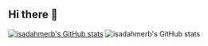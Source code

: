 ## Hi there 👋

<!--
**isadahmerb/isadahmerb** is a ✨ _special_ ✨ repository because its `README.md` (this file) appears on your GitHub profile.

Here are some ideas to get you started:

- 🔭 I’m currently working on ...
- 🌱 I’m currently learning ...
- 👯 I’m looking to collaborate on ...
- 🤔 I’m looking for help with ...
- 💬 Ask me about ...
- 📫 How to reach me: ...
- 😄 Pronouns: ...
- ⚡ Fun fact: ...
-->


[![isadahmerb's GitHub stats](https://github-readme-stats.vercel.app/api?username=isadahmerb)](https://github.com/isadahmerb/github-readme-stats)
![isadahmerb's GitHub stats](https://github-readme-stats.vercel.app/api?username=isadahmerb&show_icons=true&theme=dracula)
